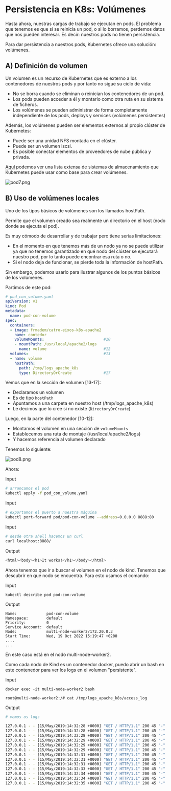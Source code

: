 # Persistencia en K8s: Volúmenes

Hasta ahora, nuestras cargas de trabajo se ejecutan en pods. El problema que tenemos es que si se reinicia un pod, o si lo borramos, perdemos datos que nos pueden interesar. Es decir: nuestros pods no tienen persistencia.

Para dar persistencia a nuestros pods, Kubernetes ofrece una solución: volúmenes.

## A) Definición de volumen

Un volumen es un recurso de Kubernetes que es externo a los contenedores de nuestros pods y por tanto no sigue su ciclo de vida:

* No se borra cuando se eliminan o reinician los contenedores de un pod.
* Los pods pueden acceder a él y montarlo como otra ruta en su sistema de ficheros.
* Los volúmenes se pueden administrar de forma completamente independiente de los pods, deploys y services (volúmenes persistentes)

Además, los volúmenes pueden ser elementos externos al propio clúster de Kubernetes:

* Puede ser una unidad NFS montada en el clúster.
* Puede ser un volumen iscsi.
* Es posible conectar elementos de proveedores de nube pública y privada.

[Aquí](https://kubernetes.io/docs/concepts/storage/volumes/#types-of-volumes) podemos ver una lista extensa de sistemas de almacenamiento que Kubernetes puede usar como base para crear volúmenes.

![pod7.png](../../_media/03/pod7.png)

## B) Uso de volúmenes locales

Uno de los tipos básicos de volúmenes son los llamados hostPath.

Permite que el volumen creado sea realmente un directorio en el host (nodo donde se ejecuta el pod).

Es muy cómodo de desarrollar y de trabajar pero tiene serias limitaciones:

* En el momento en que tenemos más de un nodo ya no se puede utilizar ya que no tenemos garantizado en qué nodo del clúster se ejecutará nuestro pod, por lo tanto puede encontrar esa ruta o no.
* Si el nodo deja de funcionar, se pierde toda la información de hostPath.

Sin embargo, podemos usarlo para ilustrar algunos de los puntos básicos de los volúmenes.

Partimos de este pod:

```yaml showLineNumbers
# pod_con_volume.yaml
apiVersion: v1
kind: Pod
metadata:
  name: pod-con-volume
spec:
  containers:
  - image: frmadem/catro-eixos-k8s-apache2
    name: contedor
    volumeMounts:                          #10
    - mountPath: /usr/local/apache2/logs
      name: volume                         #12
  volumes:                                 #13
  - name: volume
    hostPath:
      path: /tmp/logs_apache_k8s
      type: DirectoryOrCreate              #17
```

Vemos que en la sección de volumen [13-17]:

* Declaramos un volumen
* Es de tipo `hostPath`
* Apuntamos a una carpeta en nuestro host (/tmp/logs_apache_k8s)
* Le decimos que lo cree si no existe (`DirectoryOrCreate`)

Luego, en la parte del contenedor [10-12]:

* Montamos el volumen en una sección de `volumeMounts`
* Establecemos una ruta de montaje (/usr/local/apache2/logs)
* Y hacemos referencia al volumen declarado

Tenemos lo siguiente:

![pod8.png](../../_media/03/pod8.png)

Ahora:

Input
```sh
# arrancamos el pod
kubectl apply -f pod_con_volume.yaml
```

Input
```sh
# exportamos el puerto a nuestra máquina
kubectl port-forward pod/pod-con-volume --address=0.0.0.0 8888:80
```

Input
```sh
# desde otra shell hacemos un curl
curl localhost:8888/
```

Output
```sh
<html><body><h1>It works!</h1></body></html>
```

Ahora tenemos que ir a buscar el volumen en el nodo de kind. Tenemos que descubrir en qué nodo se encuentra. Para esto usamos el comando:

Input
```
kubectl describe pod pod-con-volume
```

Output
```
Name:             pod-con-volume
Namespace:        default
Priority:         0
Service Account:  default
Node:             multi-node-worker2/172.20.0.3
Start Time:       Wed, 19 Oct 2022 15:19:47 +0200
....
...
```
En este caso está en el nodo multi-node-worker2. 

Como cada nodo de Kind es un contenedor docker, puedo abrir un bash en este contenedor para ver los logs en el volumen "persistente".

Input
```
docker exec -it multi-node-worker2 bash

root@multi-node-worker2:/# cat /tmp/logs_apache_k8s/access_log 
```


Output
```sh
# vemos os logs

127.0.0.1 - - [15/May/2019:14:32:28 +0000] "GET / HTTP/1.1" 200 45 "-" "curl/7.61.0"
127.0.0.1 - - [15/May/2019:14:32:28 +0000] "GET / HTTP/1.1" 200 45 "-" "curl/7.61.0"
127.0.0.1 - - [15/May/2019:14:32:28 +0000] "GET / HTTP/1.1" 200 45 "-" "curl/7.61.0"
127.0.0.1 - - [15/May/2019:14:32:29 +0000] "GET / HTTP/1.1" 200 45 "-" "curl/7.61.0"
127.0.0.1 - - [15/May/2019:14:32:29 +0000] "GET / HTTP/1.1" 200 45 "-" "curl/7.61.0"
127.0.0.1 - - [15/May/2019:14:32:29 +0000] "GET / HTTP/1.1" 200 45 "-" "curl/7.61.0"
127.0.0.1 - - [15/May/2019:14:32:31 +0000] "GET / HTTP/1.1" 200 45 "-" "curl/7.61.0"
127.0.0.1 - - [15/May/2019:14:32:31 +0000] "GET / HTTP/1.1" 200 45 "-" "curl/7.61.0"
127.0.0.1 - - [15/May/2019:14:32:31 +0000] "GET / HTTP/1.1" 200 45 "-" "curl/7.61.0"
127.0.0.1 - - [15/May/2019:14:32:33 +0000] "GET / HTTP/1.1" 200 45 "-" "curl/7.61.0"
127.0.0.1 - - [15/May/2019:14:32:34 +0000] "GET / HTTP/1.1" 200 45 "-" "curl/7.61.0"
127.0.0.1 - - [15/May/2019:14:32:34 +0000] "GET / HTTP/1.1" 200 45 "-" "curl/7.61.0"
127.0.0.1 - - [15/May/2019:14:32:35 +0000] "GET / HTTP/1.1" 200 45 "-" "curl/7.61.0"
```
